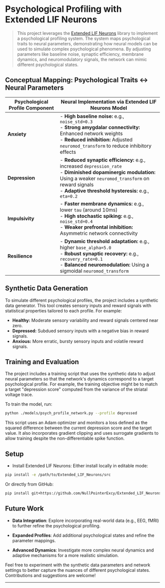 # Psychological Profiling with Extended LIF Neurons

> This project leverages the [Extended LIF Neurons](https://github.com/NullPointerExcy/Extended_LIF_Neurons) library to implement a psychological profiling system. The system maps psychological traits to neural parameters, demonstrating how neural models can be used to simulate complex psychological phenomena. By adjusting parameters like baseline noise, synaptic efficiency, membrane dynamics, and neuromodulatory signals, the network can mimic different psychological states.

## Conceptual Mapping: Psychological Traits ↔ Neural Parameters

| Psychological Profile Component | Neural Implementation via Extended LIF Neurons Model                                                                                                          |
| ------------------------------- | ------------------------------------------------------------------------------------------------------------------------------------------------------------- |
| **Anxiety**                     | - **High baseline noise:** e.g., `noise_std=0.3` <br/>- **Strong amygdalar connectivity:** Enhanced network weights <br/>- **Reduced inhibition:** Adjusted `neuromod_transform` to reduce inhibitory effects |
| **Depression**                  | - **Reduced synaptic efficiency:** e.g., increased `depression_rate` <br/>- **Diminished dopaminergic modulation:** Using a weaker `neuromod_transform` on reward signals <br/>- **Adaptive threshold hysteresis:** e.g., `eta=0.2` |
| **Impulsivity**                 | - **Faster membrane dynamics:** e.g., lower `tau` (around 10ms) <br/>- **High stochastic spiking:** e.g., `noise_std=0.4` <br/>- **Weaker prefrontal inhibition:** Asymmetric network connectivity |
| **Resilience**                  | - **Dynamic threshold adaptation:** e.g., higher `base_alpha=5.0` <br/>- **Robust synaptic recovery:** e.g., `recovery_rate=0.1` <br/>- **Balanced neuromodulation:** Using a sigmoidal `neuromod_transform` |

## Synthetic Data Generation

To simulate different psychological profiles, the project includes a synthetic data generator. This tool creates sensory inputs and reward signals with statistical properties tailored to each profile. For example:
- **Healthy:** Moderate sensory variability and reward signals centered near zero.
- **Depressed:** Subdued sensory inputs with a negative bias in reward signals.
- **Anxious:** More erratic, bursty sensory inputs and volatile reward signals.

## Training and Evaluation
The project includes a training script that uses the synthetic data to adjust neural parameters so that the network's dynamics correspond to a target psychological profile. For example, the training objective might be to match a target "depression score" computed from the variance of the striatal voltage trace.

To train the model, run:
```bash
python ./models/psych_profile_network.py --profile depressed
```

This script uses an Adam optimizer and monitors a loss defined as the squared difference between the current depression score and the target value. It also incorporates gradient clipping and uses surrogate gradients to allow training despite the non-differentiable spike function.

## Setup
- Install Extended LIF Neurons:
Either install locally in editable mode:

```bash
pip install -e /path/to/Extended_LIF_Neurons/src
```
Or directly from GitHub:

```bash
pip install git+https://github.com/NullPointerExcy/Extended_LIF_Neurons
```

## Future Work
- **Data Integration**:
Explore incorporating real-world data (e.g., EEG, fMRI) to further refine the psychological profiling.

- **Expanded Profiles**:
Add additional psychological states and refine the parameter mappings.

- **Advanced Dynamics**:
Investigate more complex neural dynamics and adaptive mechanisms for a more realistic simulation.

Feel free to experiment with the synthetic data parameters and network settings to better capture the nuances of different psychological states. Contributions and suggestions are welcome!

---